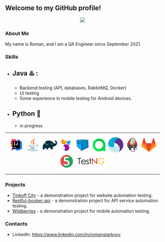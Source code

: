 ## Welcome to my GitHub profile!
<div id="header" align="center">
  <img src="https://media.giphy.com/media/a1ipAJgNqhs25L8371/giphy.gif">
</div>


### About Me
My name is Roman, and I am a QA Engineer since September 2021. 

### Skills
- ## Java :hotsprings: :
    - Backend testing (API, databases, RabbitMQ, Docker)
    - UI testing
    - Some experience in mobile testing for Android devices.
- ## Python :snake:
  - in progress
------------------------------------------------------------------------
<p align="center">
<img src="icons/Idea.svg" width="50" height="50"  alt="IDEA"/></a>
<img src="icons/Java.svg" width="50" height="50"  alt="Java"/></a>
<img src="icons/Gradle.svg" width="50" height="50"  alt="Gradle"/></a>
<img src="icons/Selenide.svg" width="50" height="50"  alt="Selenide"/></a>
<img src="icons/Selenoid.svg" width="50" height="50"  alt="Selenoid"/></a>
<img src="icons/Allure_TO.svg" width="50" height="50"  alt="Allure TestOps"/></a>
<img src="icons/Appium.svg" width="50" height="50"  alt="Appium"/></a>
<img src="icons/Jenkins.svg" width="50" height="50"  alt="Jenkins"/></a>
<img src="icons/gitlab.png" width="50" height="50"  alt="gitlab"/></a>
<img src="icons/Junit5.svg" width="50" height="50"  alt="JUnit 5"/></a>
<img src="icons/testng.png" width="100" height="50"  alt="testng"/></a>

------------------------------------------------------------------------

### Projects
- <a target="_blank" href="https://github.com/ReStarkov/tinkoffTests">Tinkoff City</a> - a demonstration project for website automation testing. 
- <a target="_blank" href="https://github.com/ReStarkov/restful-booker-api">Restful-booker-api</a> - a demonstration project for API service automation testing.
- <a target="_blank" href="https://github.com/ReStarkov/wb_mobile">Wildberries</a> - a demonstration project for mobile automation testing.

### Contacts
- LinkedIn: https://www.linkedin.com/in/romanstarkovv
